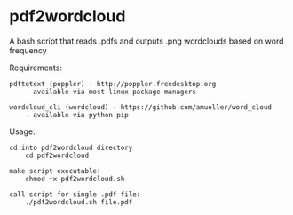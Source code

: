 # pdf2wordcloud
A bash script that reads .pdfs and outputs .png wordclouds based on word frequency


Requirements:

	pdftotext (poppler) - http://poppler.freedesktop.org
		- available via most linux package managers
		
	wordcloud_cli (wordcloud) - https://github.com/amueller/word_cloud	
		- available via python pip
	
	
Usage:

	cd into pdf2wordcloud directory
		cd pdf2wordcloud

	make script executable:
		chmod +x pdf2wordcloud.sh
	
	call script for single .pdf file:
		./pdf2wordcloud.sh file.pdf
